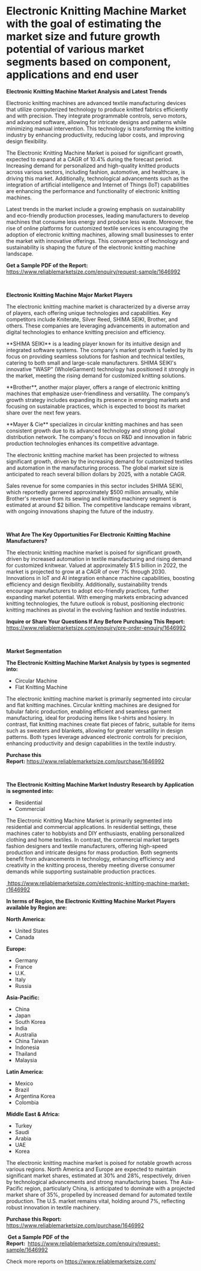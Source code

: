 <p><h1>Electronic Knitting Machine Market with the goal of estimating the market size and future growth potential of various market segments based on component, applications and end user</h1></p><p><strong>Electronic Knitting Machine Market Analysis and Latest Trends</strong></p>
<p><p>Electronic knitting machines are advanced textile manufacturing devices that utilize computerized technology to produce knitted fabrics efficiently and with precision. They integrate programmable controls, servo motors, and advanced software, allowing for intricate designs and patterns while minimizing manual intervention. This technology is transforming the knitting industry by enhancing productivity, reducing labor costs, and improving design flexibility.</p><p>The Electronic Knitting Machine Market is poised for significant growth, expected to expand at a CAGR of 10.4% during the forecast period. Increasing demand for personalized and high-quality knitted products across various sectors, including fashion, automotive, and healthcare, is driving this market. Additionally, technological advancements such as the integration of artificial intelligence and Internet of Things (IoT) capabilities are enhancing the performance and functionality of electronic knitting machines.</p><p>Latest trends in the market include a growing emphasis on sustainability and eco-friendly production processes, leading manufacturers to develop machines that consume less energy and produce less waste. Moreover, the rise of online platforms for customized textile services is encouraging the adoption of electronic knitting machines, allowing small businesses to enter the market with innovative offerings. This convergence of technology and sustainability is shaping the future of the electronic knitting machine landscape.</p></p>
<p><strong>Get a Sample PDF of the Report:&nbsp;</strong> <a href="https://www.reliablemarketsize.com/enquiry/request-sample/1646992?utm_campaign=2442&utm_medium=2&utm_source=Github&utm_content=ia&utm_term=11042025&utm_id=electronic-knitting-machine">https://www.reliablemarketsize.com/enquiry/request-sample/1646992</a></p>
<p>&nbsp;</p>
<p><strong>Electronic Knitting Machine Major Market Players</strong></p>
<p><p>The electronic knitting machine market is characterized by a diverse array of players, each offering unique technologies and capabilities. Key competitors include Kniterate, Silver Reed, SHIMA SEIKI, Brother, and others. These companies are leveraging advancements in automation and digital technologies to enhance knitting precision and efficiency.</p><p>**SHIMA SEIKI** is a leading player known for its intuitive design and integrated software systems. The company's market growth is fueled by its focus on providing seamless solutions for fashion and technical textiles, catering to both small and large-scale manufacturers. SHIMA SEIKI's innovative "WASP" (WholeGarment) technology has positioned it strongly in the market, meeting the rising demand for customized knitting solutions.</p><p>**Brother**, another major player, offers a range of electronic knitting machines that emphasize user-friendliness and versatility. The company’s growth strategy includes expanding its presence in emerging markets and focusing on sustainable practices, which is expected to boost its market share over the next few years.</p><p>**Mayer & Cie** specializes in circular knitting machines and has seen consistent growth due to its advanced technology and strong global distribution network. The company's focus on R&D and innovation in fabric production technologies enhances its competitive advantage.</p><p>The electronic knitting machine market has been projected to witness significant growth, driven by the increasing demand for customized textiles and automation in the manufacturing process. The global market size is anticipated to reach several billion dollars by 2025, with a notable CAGR.</p><p>Sales revenue for some companies in this sector includes SHIMA SEIKI, which reportedly garnered approximately $500 million annually, while Brother's revenue from its sewing and knitting machinery segment is estimated at around $2 billion. The competitive landscape remains vibrant, with ongoing innovations shaping the future of the industry.</p></p>
<p>&nbsp;</p>
<p><strong>What Are The Key Opportunities For Electronic Knitting Machine Manufacturers?</strong></p>
<p><p>The electronic knitting machine market is poised for significant growth, driven by increased automation in textile manufacturing and rising demand for customized knitwear. Valued at approximately $1.5 billion in 2022, the market is projected to grow at a CAGR of over 7% through 2030. Innovations in IoT and AI integration enhance machine capabilities, boosting efficiency and design flexibility. Additionally, sustainability trends encourage manufacturers to adopt eco-friendly practices, further expanding market potential. With emerging markets embracing advanced knitting technologies, the future outlook is robust, positioning electronic knitting machines as pivotal in the evolving fashion and textile industries.</p></p>
<p><strong>Inquire or Share Your Questions If Any Before Purchasing This Report:</strong> <a href="https://www.reliablemarketsize.com/enquiry/pre-order-enquiry/1646992?utm_campaign=2442&utm_medium=2&utm_source=Github&utm_content=ia&utm_term=11042025&utm_id=electronic-knitting-machine">https://www.reliablemarketsize.com/enquiry/pre-order-enquiry/1646992</a></p>
<p>&nbsp;</p>
<p><strong>Market Segmentation</strong></p>
<p><strong>The Electronic Knitting Machine Market Analysis by types is segmented into:</strong></p>
<p><ul><li>Circular Machine</li><li>Flat Knitting Machine</li></ul></p>
<p><p>The electronic knitting machine market is primarily segmented into circular and flat knitting machines. Circular knitting machines are designed for tubular fabric production, enabling efficient and seamless garment manufacturing, ideal for producing items like t-shirts and hosiery. In contrast, flat knitting machines create flat pieces of fabric, suitable for items such as sweaters and blankets, allowing for greater versatility in design patterns. Both types leverage advanced electronic controls for precision, enhancing productivity and design capabilities in the textile industry.</p></p>
<p><strong>Purchase this Report:&nbsp;</strong><a href="https://www.reliablemarketsize.com/purchase/1646992?utm_campaign=2442&utm_medium=2&utm_source=Github&utm_content=ia&utm_term=11042025&utm_id=electronic-knitting-machine">https://www.reliablemarketsize.com/purchase/1646992</a></p>
<p>&nbsp;</p>
<p><strong>The Electronic Knitting Machine Market Industry Research by Application is segmented into:</strong></p>
<p><ul><li>Residential</li><li>Commercial</li></ul></p>
<p><p>The Electronic Knitting Machine Market is primarily segmented into residential and commercial applications. In residential settings, these machines cater to hobbyists and DIY enthusiasts, enabling personalized clothing and home textiles. In contrast, the commercial market targets fashion designers and textile manufacturers, offering high-speed production and intricate designs for mass production. Both segments benefit from advancements in technology, enhancing efficiency and creativity in the knitting process, thereby meeting diverse consumer demands while supporting sustainable production practices.</p></p>
<p><a href="https://www.reliablemarketsize.com/electronic-knitting-machine-market-r1646992?utm_campaign=2442&utm_medium=2&utm_source=Github&utm_content=ia&utm_term=11042025&utm_id=electronic-knitting-machine">&nbsp;https://www.reliablemarketsize.com/electronic-knitting-machine-market-r1646992</a></p>
<p><strong>In terms of Region, the Electronic Knitting Machine Market Players available by Region are:</strong></p>
<p>
    <p> <strong> North America: </strong>
        <ul>
            <li>United States</li>
            <li>Canada</li>
        </ul>
        </p> 
    <p> <strong> Europe: </strong>
        <ul>
            <li>Germany</li>
            <li>France</li>
            <li>U.K.</li>
            <li>Italy</li>
            <li>Russia</li>
        </ul>
        </p> 
    <p> <strong> Asia-Pacific: </strong>
        <ul>
            <li>China</li>
            <li>Japan</li>
            <li>South Korea</li>
            <li>India</li>
            <li>Australia</li>
            <li>China Taiwan</li>
            <li>Indonesia</li>
            <li>Thailand</li>
            <li>Malaysia</li>
        </ul>
        </p> 
    <p> <strong> Latin America: </strong>
        <ul>
            <li>Mexico</li>
            <li>Brazil</li>
            <li>Argentina Korea</li>
            <li>Colombia</li>
        </ul>
        </p> 
    <p> <strong> Middle East & Africa: </strong>
        <ul>
            <li>Turkey</li>
            <li>Saudi</li>
            <li>Arabia</li>
            <li>UAE</li>
            <li>Korea</li>
        </ul>
    </p>
    </p>
<p><p>The electronic knitting machine market is poised for notable growth across various regions. North America and Europe are expected to maintain significant market shares, estimated at 30% and 28%, respectively, driven by technological advancements and strong manufacturing bases. The Asia-Pacific region, particularly China, is anticipated to dominate with a projected market share of 35%, propelled by increased demand for automated textile production. The U.S. market remains vital, holding around 7%, reflecting robust innovation in textile machinery.</p></p>
<p><strong>Purchase this Report: </strong><a href="https://www.reliablemarketsize.com/purchase/1646992?utm_campaign=2442&utm_medium=2&utm_source=Github&utm_content=ia&utm_term=11042025&utm_id=electronic-knitting-machine">https://www.reliablemarketsize.com/purchase/1646992</a></p>
<p>&nbsp;<strong>Get a Sample PDF of the Report:&nbsp;&nbsp;</strong><a href="https://www.reliablemarketsize.com/enquiry/request-sample/1646992?utm_campaign=2442&utm_medium=2&utm_source=Github&utm_content=ia&utm_term=11042025&utm_id=electronic-knitting-machine">https://www.reliablemarketsize.com/enquiry/request-sample/1646992</a></p>
<p><strong></strong></p>
<p>Check more reports on <a href="https://www.reliablemarketsize.com/?utm_campaign=2442&utm_medium=2&utm_source=Github&utm_content=ia&utm_term=11042025&utm_id=electronic-knitting-machine">https://www.reliablemarketsize.com/</a></p>